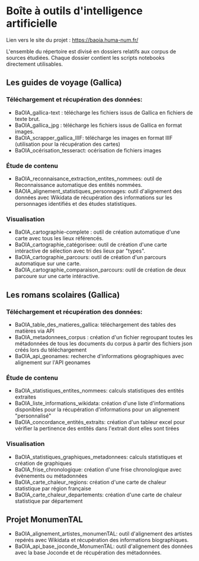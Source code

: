 # Boîte à outils d'intelligence artificielle

Lien vers le site du projet : https://baoia.huma-num.fr/

L'ensemble du répertoire est divisé en dossiers relatifs aux corpus de sources étudiées. Chaque dossier contient les scripts notebooks directement utilisables.

## Les guides de voyage (Gallica)
### Téléchargement et récupération des données:
- BaOIA_gallica-text : télécharge les fichiers issus de Gallica en fichiers de texte brut.
- BaOIA_gallica_jpg : télécharge les fichiers issus de Gallica en format images.
- BaOIA_scrapper_gallica_IIIF: télécharge les images en format IIIF (utilisation pour la récupération des cartes)
- BaOIA_océrisation_tesseract: océrisation de fichiers images

### Étude de contenu
- BaOIA_reconnaisance_extraction_entites_nommees: outil de Reconnaissance automatique des entités nommées. 
- BAOIA_alignement_statistiques_personnages: outil d'alignement des données avec Wikidata de récupération des informations sur les personnages identifiés et des études statistiques.

### Visualisation
- BaOIA_cartographie-complete : outil de création automatique d'une carte avec tous les lieux référencés.
- BaOIA_cartographie_catégorisee: outil de création d'une carte intéractive de sélection avec tri des lieux par "types".
- BaOIA_cartographie_parcours: outil de création d'un parcours automatique sur une carte.
- BaOIA_cartographie_comparaison_parcours: outil de création de deux parcoure sur une carte intéractive.


## Les romans scolaires (Gallica)
### Téléchargement et récupération des données:
- BaOIA_table_des_matieres_gallica: téléchargement des tables des matières via API
- BaOIA_metadonnees_corpus : création d'un fichier regroupant toutes les métadonnées de tous les documents du corpus à partir des fichiers json créés lors du téléchargement
- BaOIA_api_geonames: recherche d'informations géographiques avec alignement sur l'API geonames

### Étude de contenu
- BaOIA_statistiques_entites_nommees: calculs statistiques des entités extraites
- BaOIA_liste_informations_wikidata: création d'une liste d'informations disponibles pour la récupération d'informations pour un alignement "personnalisé"
- BaOIA_concordance_entités_extraits: création d'un tableur excel pour vérifier la pertinence des entités dans l'extrait dont elles sont tirées

### Visualisation
- BaOIA_statistiques_graphiques_metadonnees: calculs statistiques et création de graphiques
- BaOIA_frise_chronologique: création d'une frise chronologique avec évènements ou métadonnées
- BaOIA_carte_chaleur_regions: création d'une carte de chaleur statistique par région française
- BaOIA_carte_chaleur_departements: création d'une carte de chaleur statistique par département



## Projet MonumenTAL
- BaOIA_alignement_artistes_monumenTAL: outil d'alignement des artistes repérés avec Wikidata et récupération des informations biographiques.
- BaOIA_api_base_joconde_MonumenTAL: outil d'alignement des données avec la base Joconde et de récupération des métadonnées.


